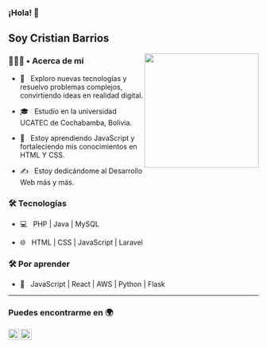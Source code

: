 ### ¡Hola! 👋<h2>Soy Cristian Barrios</h2>

<img align='right' src="https://media.giphy.com/media/M9gbBd9nbDrOTu1Mqx/giphy.gif" width="230">

<h3> 👨🏻‍💻 • Acerca de mí </h3>

- 🤔 &nbsp; Exploro nuevas tecnologías y resuelvo problemas complejos, convirtiendo ideas en realidad digital.

- 🎓 &nbsp; Estudio en la universidad UCATEC de Cochabamba, Bolivia.

- 🌱 &nbsp; Estoy aprendiendo JavaScript y fortaleciendo mis conocimientos en HTML Y CSS.

- ✍️ &nbsp; Estoy dedicándome al Desarrollo Web más y más.

<h3>🛠 Tecnologías</h3>

- 💻 &nbsp; PHP | Java | MySQL

- 🌐 &nbsp; HTML | CSS | JavaScript | Laravel

<!--

- 🛢 &nbsp; MySQL

- 🔧 &nbsp; Git

- 🖥 &nbsp; Illustrator| Photoshop | Figma

-->

<h3>🛠 Por aprender</h3>

- 🔧 &nbsp; JavaScript | React | AWS | Python | Flask
<hr>
<h3> Puedes encontrarme en 🌍 </h3>
<a href="https://twitter.com/BarriosCRF">
  <img align="left" alt="Hemant Joshi| Twitter" width="22px" src="https://cdn.jsdelivr.net/npm/simple-icons@v3/icons/twitter.svg" />
</a>
<a href="https://www.instagram.com/cristianbarrios_dev/">
  <img align="left" alt="Instagram" width="22px" src="https://cdn.jsdelivr.net/npm/simple-icons@v3/icons/instagram.svg" />
</a>
